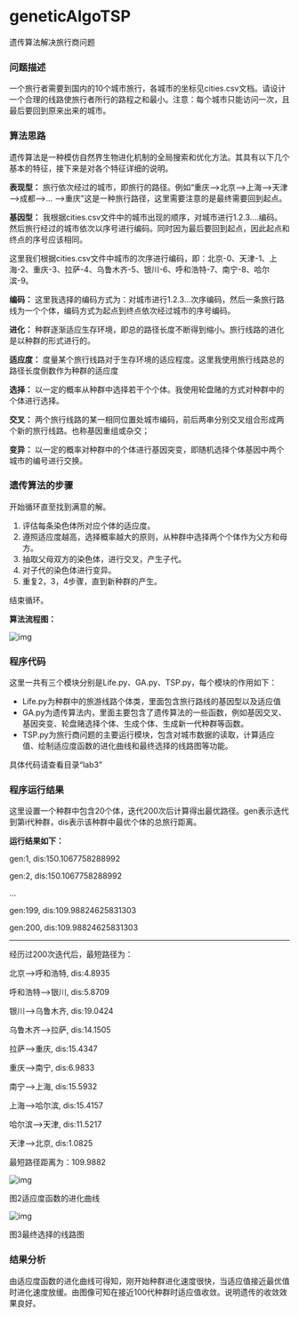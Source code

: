 # geneticAlgoTSP
遗传算法解决旅行商问题



### 问题描述

一个旅行者需要到国内的10个城市旅行，各城市的坐标见cities.csv文档。请设计一个合理的线路使旅行者所行的路程之和最小。注意：每个城市只能访问一次，且最后要回到原来出来的城市。



### 算法思路

遗传算法是一种模仿自然界生物进化机制的全局搜索和优化方法。其具有以下几个基本的特征，接下来是对各个特征详细的说明。

**表现型：**
旅行依次经过的城市，即旅行的路径。例如“重庆—>北京—>上海—>天津—>成都—>… —>重庆”这是一种旅行路径，这里需要注意的是最终需要回到起点。

**基因型：**
我根据cities.csv文件中的城市出现的顺序，对城市进行1.2.3….编码。然后旅行经过的城市依次以序号进行编码。同时因为最后要回到起点，因此起点和终点的序号应该相同。

这里我们根据cities.csv文件中城市的次序进行编码，即：北京-0、天津-1、上海-2、重庆-3、拉萨-4、乌鲁木齐-5、银川-6、呼和浩特-7、南宁-8、哈尔滨-9。

**编码：**
这里我选择的编码方式为：对城市进行1.2.3…次序编码，然后一条旅行路线为一个个体，编码方式为起点到终点依次经过城市的序号编码。 

**进化：**
种群逐渐适应生存环境，即总的路径长度不断得到缩小。旅行线路的进化是以种群的形式进行的。

**适应度：**
度量某个旅行线路对于生存环境的适应程度。这里我使用旅行线路总的路径长度倒数作为种群的适应度

**选择：**
以一定的概率从种群中选择若干个个体。我使用轮盘赌的方式对种群中的个体进行选择。

**交叉：**
两个旅行线路的某一相同位置处城市编码，前后两串分别交叉组合形成两个新的旅行线路。也称基因重组或杂交；

**变异：**
以一定的概率对种群中的个体进行基因突变，即随机选择个体基因中两个城市的编号进行交换。 





### 遗传算法的步骤

开始循环直至找到满意的解。

1. 评估每条染色体所对应个体的适应度。
2. 遵照适应度越高，选择概率越大的原则，从种群中选择两个个体作为父方和母方。
3. 抽取父母双方的染色体，进行交叉，产生子代。
4. 对子代的染色体进行变异。
5. 重复2，3，4步骤，直到新种群的产生。

结束循环。

 

**算法流程图：**

![img](https://xc-figure.oss-cn-hangzhou.aliyuncs.com/img/202209072116751.gif)



### 程序代码

这里一共有三个模块分别是Life.py、GA.py、TSP.py，每个模块的作用如下：

- Life.py为种群中的旅游线路个体类，里面包含旅行路线的基因型以及适应值
- GA.py为遗传算法内，里面主要包含了遗传算法的一些函数，例如基因交叉、基因突变、轮盘赌选择个体、生成个体、生成新一代种群等函数。
- TSP.py为旅行商问题的主要运行模块，包含对城市数据的读取，计算适应值、绘制适应度函数的进化曲线和最终选择的线路图等功能。

具体代码请查看目录“lab3”



### 程序运行结果

这里设置一个种群中包含20个体，迭代200次后计算得出最优路径。gen表示迭代到第i代种群，dis表示该种群中最优个体的总旅行距离。

**运行结果如下：**

gen:1, dis:150.1067758288992

gen:2, dis:150.1067758288992

...

gen:199, dis:109.98824625831303

gen:200, dis:109.98824625831303

---

经历过200次迭代后，最短路径为：

北京——>呼和浩特, dis:4.8935

呼和浩特——>银川, dis:5.8709

银川——>乌鲁木齐, dis:19.0424

乌鲁木齐——>拉萨, dis:14.1505

拉萨——>重庆, dis:15.4347

重庆——>南宁, dis:6.9833

南宁——>上海, dis:15.5932

上海——>哈尔滨, dis:15.4157

哈尔滨——>天津, dis:11.5217

天津——>北京, dis:1.0825

最短路径距离为：109.9882


![img](https://xc-figure.oss-cn-hangzhou.aliyuncs.com/img/202209072119886.gif)


图2适应度函数的进化曲线


![img](https://xc-figure.oss-cn-hangzhou.aliyuncs.com/img/202209072119894.gif)


图3最终选择的线路图



### 结果分析

由适应度函数的进化曲线可得知，刚开始种群进化速度很快，当适应值接近最优值时进化速度放缓。由图像可知在接近100代种群时适应值收敛。说明遗传的收敛效果良好。

